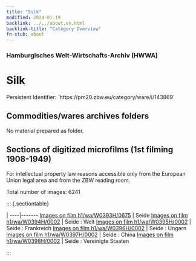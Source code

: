 ```yaml
---
title: "Silk"
modified: 2024-01-19
backlink: ../../about.en.html
backlink-title: "Category Overview"
fn-stub: about
---
```


### Hamburgisches Welt-Wirtschafts-Archiv (HWWA)

# Silk

<div class="hint">Persistent Identifier: `https://pm20.zbw.eu/category/ware/i/143869`</div>







## Commodities/wares archives folders





No material prepared as folder.



<a id="filmsections" />

## Sections of digitized microfilms (1st filming 1908-1949)

<p>For intellectual property law reasons accessible only from the European Union legal area and from the ZBW reading room.</p>



<p>Total number of images: 6241</p>




::: {.sectiontable}

 | 
----|-------
<a class="btn" href="https://pm20.zbw.eu/film/h1/wa/W0393H/0675" rel="nofollow">Images on film h1/wa/W0393H/0675</a> | Seide
<a class="btn" href="https://pm20.zbw.eu/film/h1/wa/W0394H/0002" rel="nofollow">Images on film h1/wa/W0394H/0002</a> | Seide : Welt
<a class="btn" href="https://pm20.zbw.eu/film/h1/wa/W0395H/0002" rel="nofollow">Images on film h1/wa/W0395H/0002</a> | Seide : Frankreich
<a class="btn" href="https://pm20.zbw.eu/film/h1/wa/W0396H/0002" rel="nofollow">Images on film h1/wa/W0396H/0002</a> | Seide : Ungarn
<a class="btn" href="https://pm20.zbw.eu/film/h1/wa/W0397H/0002" rel="nofollow">Images on film h1/wa/W0397H/0002</a> | Seide : China
<a class="btn" href="https://pm20.zbw.eu/film/h1/wa/W0398H/0002" rel="nofollow">Images on film h1/wa/W0398H/0002</a> | Seide : Vereinigte Staaten


:::
















